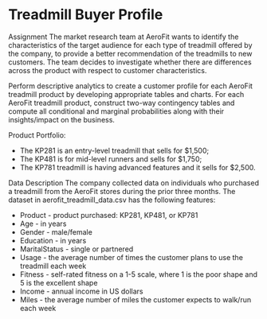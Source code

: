 # Treadmill Buyer Profile


Assignment
The market research team at AeroFit wants to identify the characteristics of the target audience for each type of treadmill offered by the company, to provide a better recommendation of the treadmills to new customers. The team decides to investigate whether there are differences across the product with respect to customer characteristics.

Perform descriptive analytics to create a customer profile for each AeroFit treadmill product by developing appropriate tables and charts. For each AeroFit treadmill product, construct two-way contingency tables and compute all conditional and marginal probabilities along with their insights/impact on the business.

Product Portfolio:

- The KP281 is an entry-level treadmill that sells for $1,500;
- The KP481 is for mid-level runners and sells for $1,750;
- The KP781 treadmill is having advanced features and it sells for $2,500.


Data Description
The company collected data on individuals who purchased a treadmill from the AeroFit stores during the prior three months. The dataset in aerofit_treadmill_data.csv has the following features:

- Product - product purchased: KP281, KP481, or KP781
- Age - in years
- Gender - male/female
- Education - in years
- MaritalStatus - single or partnered
- Usage - the average number of times the customer plans to use the treadmill each week
- Fitness - self-rated fitness on a 1-5 scale, where 1 is the poor shape and 5 is the excellent shape
- Income - annual income in US dollars
- Miles - the average number of miles the customer expects to walk/run each week

